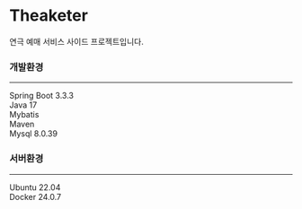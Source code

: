 # Theaketer

연극 예매 서비스 사이드 프로젝트입니다.

### 개발환경
---
Spring Boot 3.3.3  
Java 17  
Mybatis  
Maven  
Mysql 8.0.39  

### 서버환경
---
Ubuntu 22.04  
Docker 24.0.7 


